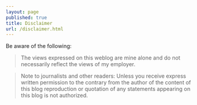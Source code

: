 ```yaml
---
layout: page
published: true
title: Disclaimer
url: /disclaimer.html
---
```

Be aware of the following:

> The views expressed on this weblog are mine alone and do not necessarily reflect the views of my employer.

> Note to journalists and other readers: Unless you receive express written permission to the contrary from the author of the content of this blog reproduction or quotation of any statements appearing on this blog is not authorized.
